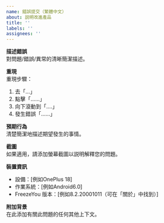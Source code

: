```yaml
---
name: 錯誤提交（繁體中文）
about: 説明改進產品
title: ''
labels: ''
assignees: ''
---
```


**描述錯誤**  
對問題/錯誤/異常的清晰簡潔描述。

**重現**  
重現步驟：

1. 去「...」 
2. 點擊「......」 
3. 向下滾動到「....」 
4. 發生錯誤「......」

**預期行為**  
清楚簡潔地描述期望發生的事情。

**截圖**  
如果適用，請添加螢幕截圖以説明解釋您的問題。

**裝置資訊**

- 設備：[例如OnePlus 18]
- 作業系統：[例如Android6.0]
- FreezeYou 版本：[例如8.2.20001011（可在「關於」中找到）]

**附加背景**  
在此添加有關此問題的任何其他上下文。